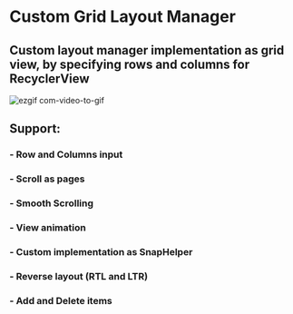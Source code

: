# Custom Grid Layout Manager

## Custom layout manager implementation as grid view, by specifying rows and columns for RecyclerView

![ezgif com-video-to-gif](https://github.com/michaelrafat/HorizontalScrolling/assets/19297298/0052545f-187e-49c4-bd35-58a45a9291c5)

## Support:
### - Row and Columns input 
### - Scroll as pages
### - Smooth Scrolling
### - View animation
### - Custom implementation as SnapHelper
### - Reverse layout (RTL and LTR)
### - Add and Delete items
